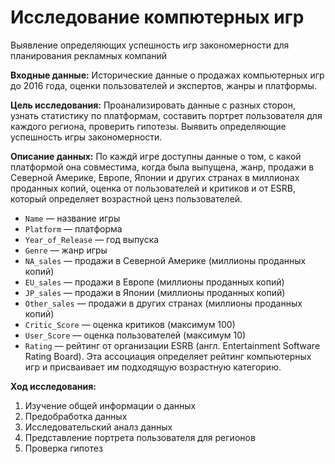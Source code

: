 # Исследование компютерных игр
Выявление определяющих успешность игр закономерности для планирования рекламных компаний

**Входные данные:** Исторические данные о продажах компьютерных игр до 2016 года, оценки пользователей и экспертов, жанры и платформы.

**Цель исследования:** Проанализировать данные с разных сторон, узнать статистику по платформам, составить портрет пользователя для каждого региона, проверить гипотезы. Выявить определяющие успешность игры закономерности. 

**Описание данных:** По каждй игре доступны данные о том, с какой платформой она совместима, когда была выпущена, жанр, продажи в Северной Америке, Европе, Японии и других странах в миллионах проданных копий, оценка от пользователей и критиков и от ESRB, который определяет возрастной ценз пользователей.

* `Name` — название игры
* `Platform` — платформа
* `Year_of_Release` — год выпуска
* `Genre` — жанр игры
* `NA_sales` — продажи в Северной Америке (миллионы проданных копий)
* `EU_sales` — продажи в Европе (миллионы проданных копий)
* `JP_sales` — продажи в Японии (миллионы проданных копий)
* `Other_sales` — продажи в других странах (миллионы проданных копий)
* `Critic_Score` — оценка критиков (максимум 100)
* `User_Score` — оценка пользователей (максимум 10)
* `Rating` — рейтинг от организации ESRB (англ. Entertainment Software Rating Board). Эта ассоциация определяет рейтинг компьютерных игр и присваивает им подходящую возрастную категорию.

**Ход исследования:**
1. Изучение общей информации о данных
2. Предобработка данных
3. Исследовательский аналз данных
4. Представление портрета пользователя для регионов
5. Проверка гипотез
